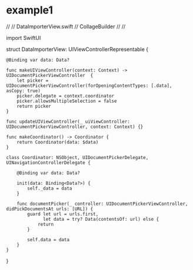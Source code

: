# example1
//
//  DataImporterView.swift
//  CollageBuilder
//
//

import SwiftUI

struct DataImporterView: UIViewControllerRepresentable {
    
    @Binding var data: Data?
    
    func makeUIViewController(context: Context) -> UIDocumentPickerViewController  {
        let picker = UIDocumentPickerViewController(forOpeningContentTypes: [.data], asCopy: true)
        picker.delegate = context.coordinator
        picker.allowsMultipleSelection = false
        return picker
    }
    
    func updateUIViewController(_ uiViewController: UIDocumentPickerViewController, context: Context) {}
    
    func makeCoordinator() -> Coordinator {
        return Coordinator(data: $data)
    }
    
    class Coordinator: NSObject, UIDocumentPickerDelegate, UINavigationControllerDelegate {
        
        @Binding var data: Data?
        
        init(data: Binding<Data?>) {
            self._data = data
        }
        
        func documentPicker(_ controller: UIDocumentPickerViewController, didPickDocumentsAt urls: [URL]) {
            guard let url = urls.first,
                  let data = try? Data(contentsOf: url) else {
                return
            }
            
            self.data = data
        }
    }
}
